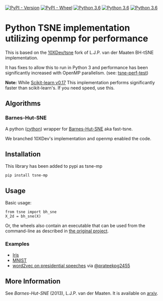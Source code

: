 [![PyPI - Version](https://img.shields.io/pypi/v/tsne-mp.svg)](https://pypi.org/project/tsne-mp/) [![PyPI - Wheel](https://img.shields.io/pypi/wheel/tsne-mp.svg)](https://pypi.org/project/tsne-mp/) [![Python 3.6](https://img.shields.io/badge/python-3.7-blue.svg)](https://www.python.org/downloads/release/python-370/) [![Python 3.6](https://img.shields.io/badge/python-3.6-blue.svg)](https://www.python.org/downloads/release/python-360/) [![Python 3.6](https://img.shields.io/badge/python-3.5-blue.svg)](https://www.python.org/downloads/release/python-350/) 

# Python TSNE implementation utilizing openmp for performance

This is based on the [10XDev/tsne](https://github.com/10XDev/tsne.git) fork of L.J.P. van der Maaten BH-tSNE implementation.

It has fixes to allow this to run in Python 3 and performance has been significantly
increased with OpenMP parallelism. (see: [tsne-perf-test](https://github.com/rappdw/tsne-perf-test.git))

**Note:** While [Scikit-learn v0.17](http://scikit-learn.org/stable/whats_new.html#version-0-17)
This implementation performs significantly faster than scikit-learn's. If you need speed, use this.


## Algorithms

### Barnes-Hut-SNE

A python ([cython](http://www.cython.org)) wrapper for [Barnes-Hut-SNE](http://homepage.tudelft.nl/19j49/t-SNE.html) aka fast-tsne.

We branched 10XDev's implementation and openmp enabled the code.

## Installation

This library has been added to pypi as tsne-mp

```
pip install tsne-mp
```

## Usage

Basic usage:

```
from tsne import bh_sne
X_2d = bh_sne(X)
```
Or, the wheels also contain an executable that can be used from the command-line as described
in [the original project](https://github.com/lvdmaaten/bhtsne).

### Examples

* [Iris](http://nbviewer.ipython.org/urls/raw.github.com/danielfrg/py_tsne/master/examples/iris.ipynb)
* [MNIST](http://nbviewer.ipython.org/urls/raw.github.com/danielfrg/py_tsne/master/examples/mnist.ipynb)
* [word2vec on presidential speeches](https://github.com/prateekpg2455/U.S-Presidential-Speeches) via [@prateekpg2455](https://github.com/prateekpg2455)

## More Information

See *Barnes-Hut-SNE* (2013), L.J.P. van der Maaten. It is available on [arxiv](http://arxiv.org/abs/1301.3342).

